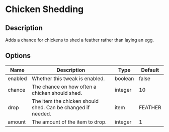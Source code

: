# Chicken Shedding

## Description

Adds a chance for chickens to shed a feather rather than laying an egg.

## Options

| Name    | Description                                                 | Type    | Default |
| ------- | ----------------------------------------------------------- | ------- | ------- |
| enabled | Whether this tweak is enabled.                              | boolean | false   |
| chance  | The chance on how often a chicken should shed.              | integer | 10      |
| drop    | The item the chicken should shed. Can be changed if needed. | item    | FEATHER |
| amount  | The amount of the item to drop.                             | integer | 1       |



